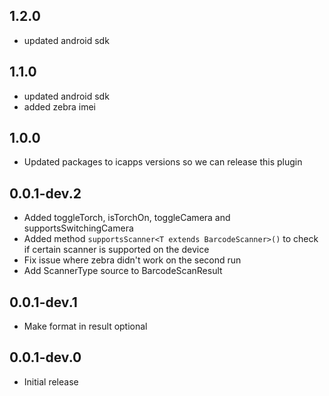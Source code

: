 ## 1.2.0

* updated android sdk

## 1.1.0

* updated android sdk
* added zebra imei

## 1.0.0

* Updated packages to icapps versions so we can release this plugin

## 0.0.1-dev.2

* Added toggleTorch, isTorchOn, toggleCamera and supportsSwitchingCamera
* Added method `supportsScanner<T extends BarcodeScanner>()` to check if certain scanner is supported on the device
* Fix issue where zebra didn't work on the second run
* Add ScannerType source to BarcodeScanResult

## 0.0.1-dev.1

* Make format in result optional

## 0.0.1-dev.0

* Initial release
